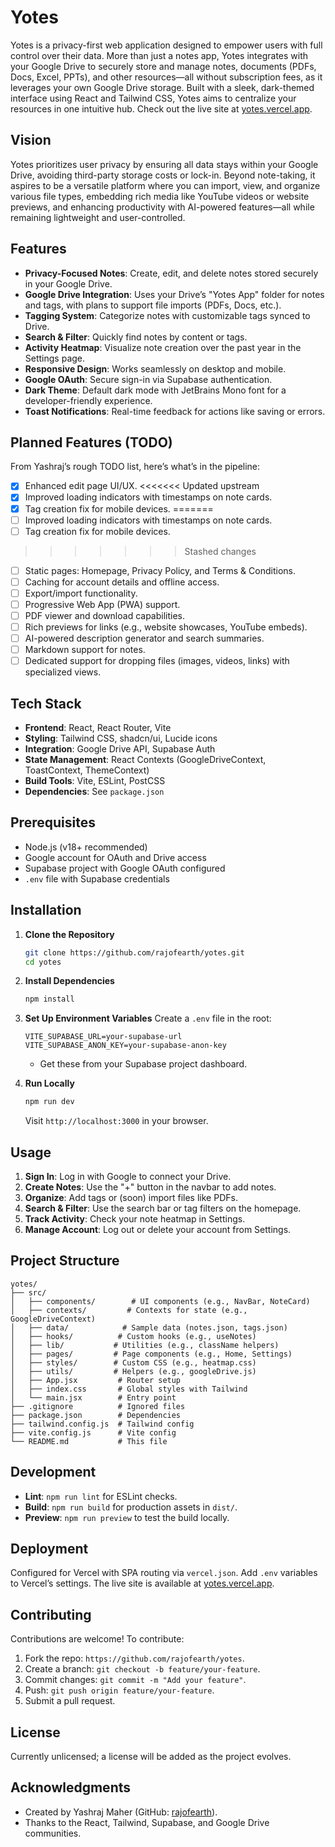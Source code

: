 # Yotes

Yotes is a privacy-first web application designed to empower users with full control over their data. More than just a notes app, Yotes integrates with your Google Drive to securely store and manage notes, documents (PDFs, Docs, Excel, PPTs), and other resources—all without subscription fees, as it leverages your own Google Drive storage. Built with a sleek, dark-themed interface using React and Tailwind CSS, Yotes aims to centralize your resources in one intuitive hub. Check out the live site at [yotes.vercel.app](https://yotes.vercel.app).

## Vision

Yotes prioritizes user privacy by ensuring all data stays within your Google Drive, avoiding third-party storage costs or lock-in. Beyond note-taking, it aspires to be a versatile platform where you can import, view, and organize various file types, embedding rich media like YouTube videos or website previews, and enhancing productivity with AI-powered features—all while remaining lightweight and user-controlled.

## Features

- **Privacy-Focused Notes**: Create, edit, and delete notes stored securely in your Google Drive.
- **Google Drive Integration**: Uses your Drive’s "Yotes App" folder for notes and tags, with plans to support file imports (PDFs, Docs, etc.).
- **Tagging System**: Categorize notes with customizable tags synced to Drive.
- **Search & Filter**: Quickly find notes by content or tags.
- **Activity Heatmap**: Visualize note creation over the past year in the Settings page.
- **Responsive Design**: Works seamlessly on desktop and mobile.
- **Google OAuth**: Secure sign-in via Supabase authentication.
- **Dark Theme**: Default dark mode with JetBrains Mono font for a developer-friendly experience.
- **Toast Notifications**: Real-time feedback for actions like saving or errors.

## Planned Features (TODO)

From Yashraj’s rough TODO list, here’s what’s in the pipeline:
- [x] Enhanced edit page UI/UX.
<<<<<<< Updated upstream
- [x] Improved loading indicators with timestamps on note cards.
- [x] Tag creation fix for mobile devices.
=======
- [ ] Improved loading indicators with timestamps on note cards.
- [ ] Tag creation fix for mobile devices.
>>>>>>> Stashed changes
- [ ] Static pages: Homepage, Privacy Policy, and Terms & Conditions.
- [ ] Caching for account details and offline access.
- [ ] Export/import functionality.
- [ ] Progressive Web App (PWA) support.
- [ ] PDF viewer and download capabilities.
- [ ] Rich previews for links (e.g., website showcases, YouTube embeds).
- [ ] AI-powered description generator and search summaries.
- [ ] Markdown support for notes.
- [ ] Dedicated support for dropping files (images, videos, links) with specialized views.

## Tech Stack

- **Frontend**: React, React Router, Vite
- **Styling**: Tailwind CSS, shadcn/ui, Lucide icons
- **Integration**: Google Drive API, Supabase Auth
- **State Management**: React Contexts (GoogleDriveContext, ToastContext, ThemeContext)
- **Build Tools**: Vite, ESLint, PostCSS
- **Dependencies**: See `package.json`

## Prerequisites

- Node.js (v18+ recommended)
- Google account for OAuth and Drive access
- Supabase project with Google OAuth configured
- `.env` file with Supabase credentials

## Installation

1. **Clone the Repository**
   ```bash
   git clone https://github.com/rajofearth/yotes.git
   cd yotes
   ```

2. **Install Dependencies**
   ```bash
   npm install
   ```

3. **Set Up Environment Variables**
   Create a `.env` file in the root:
   ```
   VITE_SUPABASE_URL=your-supabase-url
   VITE_SUPABASE_ANON_KEY=your-supabase-anon-key
   ```
   - Get these from your Supabase project dashboard.

4. **Run Locally**
   ```bash
   npm run dev
   ```
   Visit `http://localhost:3000` in your browser.

## Usage

1. **Sign In**: Log in with Google to connect your Drive.
2. **Create Notes**: Use the "+" button in the navbar to add notes.
3. **Organize**: Add tags or (soon) import files like PDFs.
4. **Search & Filter**: Use the search bar or tag filters on the homepage.
5. **Track Activity**: Check your note heatmap in Settings.
6. **Manage Account**: Log out or delete your account from Settings.

## Project Structure

```
yotes/
├── src/
│   ├── components/        # UI components (e.g., NavBar, NoteCard)
│   ├── contexts/         # Contexts for state (e.g., GoogleDriveContext)
│   ├── data/            # Sample data (notes.json, tags.json)
│   ├── hooks/          # Custom hooks (e.g., useNotes)
│   ├── lib/           # Utilities (e.g., className helpers)
│   ├── pages/         # Page components (e.g., Home, Settings)
│   ├── styles/        # Custom CSS (e.g., heatmap.css)
│   ├── utils/         # Helpers (e.g., googleDrive.js)
│   ├── App.jsx         # Router setup
│   ├── index.css       # Global styles with Tailwind
│   └── main.jsx        # Entry point
├── .gitignore          # Ignored files
├── package.json        # Dependencies
├── tailwind.config.js  # Tailwind config
├── vite.config.js      # Vite config
└── README.md           # This file
```

## Development

- **Lint**: `npm run lint` for ESLint checks.
- **Build**: `npm run build` for production assets in `dist/`.
- **Preview**: `npm run preview` to test the build locally.

## Deployment

Configured for Vercel with SPA routing via `vercel.json`. Add `.env` variables to Vercel’s settings. The live site is available at [yotes.vercel.app](https://yotes.vercel.app).

## Contributing

Contributions are welcome! To contribute:
1. Fork the repo: `https://github.com/rajofearth/yotes`.
2. Create a branch: `git checkout -b feature/your-feature`.
3. Commit changes: `git commit -m "Add your feature"`.
4. Push: `git push origin feature/your-feature`.
5. Submit a pull request.

## License

Currently unlicensed; a license will be added as the project evolves.

## Acknowledgments

- Created by Yashraj Maher (GitHub: [rajofearth](https://github.com/rajofearth)).
- Thanks to the React, Tailwind, Supabase, and Google Drive communities.

